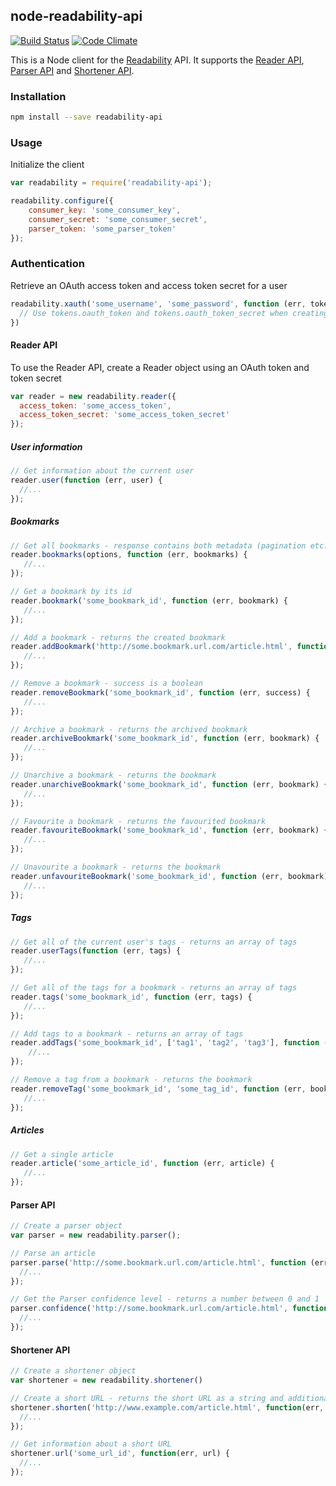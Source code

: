 ## node-readability-api

[![Build Status](https://travis-ci.org/robinjmurphy/node-readability-api.png?branch=master)](https://travis-ci.org/robinjmurphy/node-readability-api) [![Code Climate](https://codeclimate.com/github/robinjmurphy/node-readability-api.png)](https://codeclimate.com/github/robinjmurphy/node-readability-api)

This is a Node client for the [Readability](http://www.readability.com/) API. It supports the [Reader API](http://www.readability.com/developers/api/reader), [Parser API](http://www.readability.com/developers/api/parser) and [Shortener API](http://www.readability.com/developers/api/shortener).

### Installation

```bash
npm install --save readability-api
```

### Usage

Initialize the client

```javascript
var readability = require('readability-api');

readability.configure({
    consumer_key: 'some_consumer_key',
    consumer_secret: 'some_consumer_secret',
    parser_token: 'some_parser_token'
});
```

### Authentication

Retrieve an OAuth access token and access token secret for a user

```javascript
readability.xauth('some_username', 'some_password', function (err, tokens) {
  // Use tokens.oauth_token and tokens.oauth_token_secret when creating a Reader API client
})
```

#### Reader API

To use the Reader API, create a Reader object using an OAuth token and token secret

```javascript
var reader = new readability.reader({
  access_token: 'some_access_token',
  access_token_secret: 'some_access_token_secret'
});
```

##### User information

```javascript
// Get information about the current user
reader.user(function (err, user) {
  //...
});
```

##### Bookmarks

```javascript
// Get all bookmarks - response contains both metadata (pagination etc.) and an array of bookmarks
reader.bookmarks(options, function (err, bookmarks) {
   //...
});

// Get a bookmark by its id
reader.bookmark('some_bookmark_id', function (err, bookmark) {
   //...
});

// Add a bookmark - returns the created bookmark
reader.addBookmark('http://some.bookmark.url.com/article.html', function (err, bookmark) {
   //...
});

// Remove a bookmark - success is a boolean
reader.removeBookmark('some_bookmark_id', function (err, success) {
   //...
});

// Archive a bookmark - returns the archived bookmark
reader.archiveBookmark('some_bookmark_id', function (err, bookmark) {
   //...
});

// Unarchive a bookmark - returns the bookmark
reader.unarchiveBookmark('some_bookmark_id', function (err, bookmark) {
   //...
});

// Favourite a bookmark - returns the favourited bookmark
reader.favouriteBookmark('some_bookmark_id', function (err, bookmark) {
   //...
});

// Unavourite a bookmark - returns the bookmark
reader.unfavouriteBookmark('some_bookmark_id', function (err, bookmark) {
   //...
});

```

##### Tags

```javascript
// Get all of the current user's tags - returns an array of tags
reader.userTags(function (err, tags) {
   //...
});

// Get all of the tags for a bookmark - returns an array of tags
reader.tags('some_bookmark_id', function (err, tags) {
   //...
});

// Add tags to a bookmark - returns an array of tags
reader.addTags('some_bookmark_id', ['tag1', 'tag2', 'tag3'], function (err, bookmark) {
    //...
});

// Remove a tag from a bookmark - returns the bookmark
reader.removeTag('some_bookmark_id', 'some_tag_id', function (err, bookmark) {
   //...
});
```

##### Articles

```javascript
// Get a single article
reader.article('some_article_id', function (err, article) {
   //...
});
```

#### Parser API

```javascript
// Create a parser object
var parser = new readability.parser();

// Parse an article
parser.parse('http://some.bookmark.url.com/article.html', function (err, parsed) {
  //...
});

// Get the Parser confidence level - returns a number between 0 and 1
parser.confidence('http://some.bookmark.url.com/article.html', function (err, confidence) {
  //...
});
```

#### Shortener API

```javascript
// Create a shortener object
var shortener = new readability.shortener()

// Create a short URL - returns the short URL as a string and additional URL data
shortener.shorten('http://www.example.com/article.html', function(err, shortUrl, data) {
  //...
});

// Get information about a short URL
shortener.url('some_url_id', function(err, url) {
  //...
});
```
